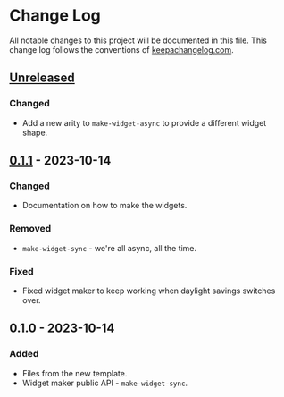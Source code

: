 # Change Log
All notable changes to this project will be documented in this file. This change log follows the conventions of [keepachangelog.com](http://keepachangelog.com/).

## [Unreleased]
### Changed
- Add a new arity to `make-widget-async` to provide a different widget shape.

## [0.1.1] - 2023-10-14
### Changed
- Documentation on how to make the widgets.

### Removed
- `make-widget-sync` - we're all async, all the time.

### Fixed
- Fixed widget maker to keep working when daylight savings switches over.

## 0.1.0 - 2023-10-14
### Added
- Files from the new template.
- Widget maker public API - `make-widget-sync`.

[Unreleased]: https://github.com/your-name/wryb/compare/0.1.1...HEAD
[0.1.1]: https://github.com/your-name/wryb/compare/0.1.0...0.1.1
